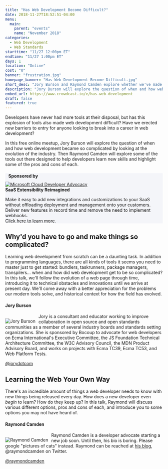 ```yaml
---
title: "Has Web Development Become Difficult?"
date: 2018-11-27T18:52:51-04:00
menu:
  main:
    parent: "events"
    name: "November 2018"
categories:
  - Web Development
  - Web Standards
starttime: "11/27 12:00pm ET"
endtime: "11/27 1:00pm ET"
days: 1
location: "Online"
cost: "0"
banner: "frustration.jpg"
homepage_banner: "Has-Web-Development-Become-Difficult.jpg"
short_desc: "Jory Burson and Raymond Camden explore whether we've made web development difficult to learn."
description: "Jory Burson will explore the question of when and how web development became so complicated by looking at the evolution of the industry. Then Raymond Camden will explore some of the tools out there designed to help developers learn new skills and highlight some of the pros and cons of each."
embed_url: https://www.crowdcast.io/e/has-web-development
draft: false
featured: true
---
```


Developers have never had more tools at their disposal, but has this explosion of tools also made web development difficult? Have we erected new barriers to entry for anyone looking to break into a career in web development?

In this free online meetup, Jory Burson will explore the question of when and how web development became so complicated by looking at the evolution of the industry. Then Raymond Camden will explore some of the tools out there designed to help developers learn new skills and highlight some of the pros and cons of each.

<div class="container" style="background-color:#f4f5f9;margin-top:20px;margin-bottom:20px;">
  <div class="row">
    <h4 style="margin: 10px;">Sponsored by</h4>
  </div>
  <div class="row">
    <div class="col-md-4 col-sm-4">
      <a href="https://goextend.io/?utm_source=Certified%20Fresh%20Events&utm_medium=sponsorship&utm_campaign=fresh%20events%20sponsorship"><img src="/img/banners/Extend_Logo.png" alt="Microsoft Cloud Developer Advocacy"></a>
    </div>
    <div class="col-md-8 col-sm-8">
      <strong>SaaS Extensibility Reimagined</strong><br>
      <p>Make it easy to add new integrations and customizations to your SaaS without offloading deployment and management onto your customers. Deliver new features in record time and remove the need to implement webhooks.<br><a href="https://goextend.io/?utm_source=Certified%20Fresh%20Events&utm_medium=sponsorship&utm_campaign=fresh%20events%20sponsorship">Click here to learn more</a>.
    </div>
  </div>
</div>

## Why'd you have to go and make things so complicated?

Learning web development from scratch can be a daunting task. In addition to programming languages, there are all kinds of tools it seems you need to master just to get started: bundlers, taskrunners, package managers, transpilers… when and how did web development get to be so complicated? In this talk, we'll follow the evolution of a web page through time, introducing it to technical obstacles and innovations until we arrive at present day. We'll come away with a better appreciation for the problems our modern tools solve, and historical context for how the field has evolved.

#### Jory Burson

<img src="/img/speakers/JoryBurson.jpg" style="float:left;margin-right: 10px;margin-top: 15px;" alt="Jory Burson">

Jory is a consultant and educator working to improve collaboration in open source and open standards communities as a member of several industry boards and standards setting organizations. She is sponsored by Bocoup to advocate for web developers on Ecma International's Executive Committee, the JS Foundation Technical Architecture Committee, the W3C Advisory Council, the MDN Product Advisory Board, and works on projects with Ecma TC39, Ecma TC53, and Web Platform Tests.

<i class="fa fa-twitter" aria-hidden="true"></i> [@jorydotcom](https://twitter.com/jorydotcom)

## Learning the Web Your Own Way

There's an incredible amount of things a web developer needs to know with new things being released every day. How does a new developer even *begin* to learn? How do they keep up? In this talk, Raymond
will discuss various different options, pros and cons of each, and introduce you to some options you may not have heard of.

#### Raymond Camden

<img src="/img/speakers/raymondcamden.jpg" style="float:left;margin-right: 10px;margin-top: 15px;" alt="Raymond Camden">

Raymond Camden is a developer advocate starting a new job soon. Until then, his bio is boring. Please google "pictures of cats" instead. Raymond can be reached at [his blog](https://www.raymondcamden.com), @raymondcamden on Twitter.

<i class="fa fa-twitter" aria-hidden="true"></i> [@raymondcamden](https://twitter.com/raymondcamden)